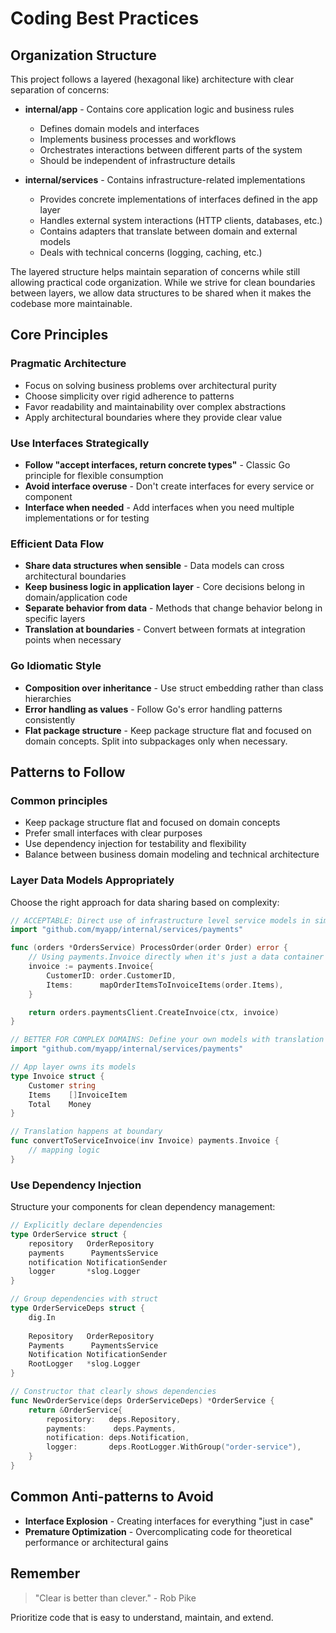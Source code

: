 # Coding Best Practices

## Organization Structure

This project follows a layered (hexagonal like) architecture with clear separation of concerns:

- **internal/app** - Contains core application logic and business rules
  - Defines domain models and interfaces
  - Implements business processes and workflows
  - Orchestrates interactions between different parts of the system
  - Should be independent of infrastructure details

- **internal/services** - Contains infrastructure-related implementations
  - Provides concrete implementations of interfaces defined in the app layer
  - Handles external system interactions (HTTP clients, databases, etc.)
  - Contains adapters that translate between domain and external models
  - Deals with technical concerns (logging, caching, etc.)

The layered structure helps maintain separation of concerns while still allowing practical code organization. While we strive for clean boundaries between layers, we allow data structures to be shared when it makes the codebase more maintainable.

## Core Principles

### Pragmatic Architecture
- Focus on solving business problems over architectural purity
- Choose simplicity over rigid adherence to patterns
- Favor readability and maintainability over complex abstractions
- Apply architectural boundaries where they provide clear value

### Use Interfaces Strategically
- **Follow "accept interfaces, return concrete types"** - Classic Go principle for flexible consumption
- **Avoid interface overuse** - Don't create interfaces for every service or component
- **Interface when needed** - Add interfaces when you need multiple implementations or for testing

### Efficient Data Flow
- **Share data structures when sensible** - Data models can cross architectural boundaries
- **Keep business logic in application layer** - Core decisions belong in domain/application code
- **Separate behavior from data** - Methods that change behavior belong in specific layers
- **Translation at boundaries** - Convert between formats at integration points when necessary

### Go Idiomatic Style
- **Composition over inheritance** - Use struct embedding rather than class hierarchies
- **Error handling as values** - Follow Go's error handling patterns consistently
- **Flat package structure** - Keep package structure flat and focused on domain concepts. Split into subpackages only when necessary.

## Patterns to Follow

### Common principles

- Keep package structure flat and focused on domain concepts
- Prefer small interfaces with clear purposes
- Use dependency injection for testability and flexibility
- Balance between business domain modeling and technical architecture

### Layer Data Models Appropriately

Choose the right approach for data sharing based on complexity:

```go
// ACCEPTABLE: Direct use of infrastructure level service models in simple applications
import "github.com/myapp/internal/services/payments"

func (orders *OrdersService) ProcessOrder(order Order) error {
    // Using payments.Invoice directly when it's just a data container
    invoice := payments.Invoice{
        CustomerID: order.CustomerID,
        Items:      mapOrderItemsToInvoiceItems(order.Items),
    }

    return orders.paymentsClient.CreateInvoice(ctx, invoice)
}

// BETTER FOR COMPLEX DOMAINS: Define your own models with translation
import "github.com/myapp/internal/services/payments"

// App layer owns its models
type Invoice struct {
    Customer string
    Items    []InvoiceItem
    Total    Money
}

// Translation happens at boundary
func convertToServiceInvoice(inv Invoice) payments.Invoice {
    // mapping logic
}
```

### Use Dependency Injection

Structure your components for clean dependency management:

```go
// Explicitly declare dependencies
type OrderService struct {
    repository   OrderRepository
    payments      PaymentsService
    notification NotificationSender
    logger       *slog.Logger
}

// Group dependencies with struct
type OrderServiceDeps struct {
    dig.In
    
    Repository   OrderRepository
    Payments      PaymentsService
    Notification NotificationSender
    RootLogger   *slog.Logger
}

// Constructor that clearly shows dependencies
func NewOrderService(deps OrderServiceDeps) *OrderService {
    return &OrderService{
        repository:   deps.Repository,
        payments:      deps.Payments,
        notification: deps.Notification,
        logger:       deps.RootLogger.WithGroup("order-service"),
    }
}
```

## Common Anti-patterns to Avoid

- **Interface Explosion** - Creating interfaces for everything "just in case"
- **Premature Optimization** - Overcomplicating code for theoretical performance or architectural gains

## Remember

> "Clear is better than clever." - Rob Pike

Prioritize code that is easy to understand, maintain, and extend.